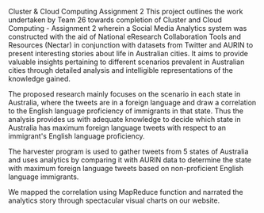 Cluster & Cloud Computing Assignment 2
This project outlines the work undertaken by Team 26 towards completion of Cluster and Cloud Computing - Assignment 2 wherein a Social Media Analytics system was constructed with the aid of National eResearch Collaboration Tools and Resources (Nectar) in conjunction with datasets from Twitter and AURIN to present interesting stories about life in Australian cities. It aims to provide valuable insights pertaining to different scenarios prevalent in Australian cities through detailed analysis and intelligible representations of the knowledge gained.

The proposed research mainly focuses on the scenario in each state in Australia, where the tweets are in a foreign language and draw a correlation to the English language proficiency of immigrants in that state. Thus the analysis provides us with adequate knowledge to decide which state in Australia has maximum foreign language tweets with respect to an immigrant's English language proficiency.

The harvester program is used to gather tweets from 5 states of Australia and uses analytics by comparing it with AURIN data to determine the state with maximum foreign language tweets based on non-proficient English language immigrants.

We mapped the correlation using MapReduce function and narrated the analytics story through spectacular visual charts on our website.


